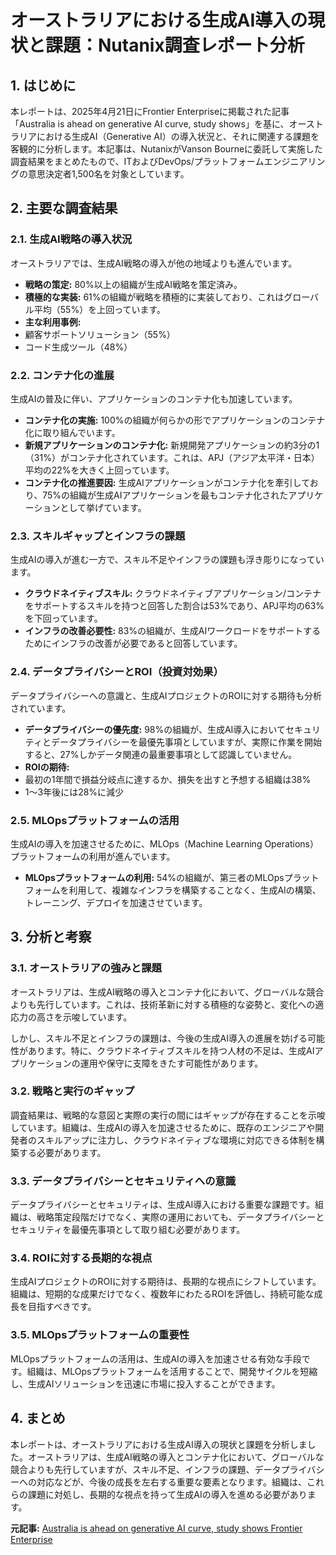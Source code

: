 # オーストラリアにおける生成AI導入の現状と課題：Nutanix調査レポート分析

## 1. はじめに

本レポートは、2025年4月21日にFrontier Enterpriseに掲載された記事「Australia is ahead on generative AI curve, study shows」を基に、オーストラリアにおける生成AI（Generative AI）の導入状況と、それに関連する課題を客観的に分析します。本記事は、NutanixがVanson Bourneに委託して実施した調査結果をまとめたもので、ITおよびDevOps/プラットフォームエンジニアリングの意思決定者1,500名を対象としています。

## 2. 主要な調査結果

### 2.1. 生成AI戦略の導入状況

オーストラリアでは、生成AI戦略の導入が他の地域よりも進んでいます。

* **戦略の策定:** 80%以上の組織が生成AI戦略を策定済み。
* **積極的な実装:** 61%の組織が戦略を積極的に実装しており、これはグローバル平均（55%）を上回っています。
* **主な利用事例:**
 * 顧客サポートソリューション（55%）
 * コード生成ツール（48%）

### 2.2. コンテナ化の進展

生成AIの普及に伴い、アプリケーションのコンテナ化も加速しています。

* **コンテナ化の実施:** 100%の組織が何らかの形でアプリケーションのコンテナ化に取り組んでいます。
* **新規アプリケーションのコンテナ化:** 新規開発アプリケーションの約3分の1（31%）がコンテナ化されています。これは、APJ（アジア太平洋・日本）平均の22%を大きく上回っています。
* **コンテナ化の推進要因:** 生成AIアプリケーションがコンテナ化を牽引しており、75%の組織が生成AIアプリケーションを最もコンテナ化されたアプリケーションとして挙げています。

### 2.3. スキルギャップとインフラの課題

生成AIの導入が進む一方で、スキル不足やインフラの課題も浮き彫りになっています。

* **クラウドネイティブスキル:** クラウドネイティブアプリケーション/コンテナをサポートするスキルを持つと回答した割合は53%であり、APJ平均の63%を下回っています。
* **インフラの改善必要性:** 83%の組織が、生成AIワークロードをサポートするためにインフラの改善が必要であると回答しています。

### 2.4. データプライバシーとROI（投資対効果）

データプライバシーへの意識と、生成AIプロジェクトのROIに対する期待も分析されています。

* **データプライバシーの優先度:** 98%の組織が、生成AI導入においてセキュリティとデータプライバシーを最優先事項としていますが、実際に作業を開始すると、27%しかデータ関連の最重要事項として認識していません。
* **ROIの期待:**
 * 最初の1年間で損益分岐点に達するか、損失を出すと予想する組織は38%
 * 1～3年後には28%に減少

### 2.5. MLOpsプラットフォームの活用

生成AIの導入を加速させるために、MLOps（Machine Learning Operations）プラットフォームの利用が進んでいます。

* **MLOpsプラットフォームの利用:** 54%の組織が、第三者のMLOpsプラットフォームを利用して、複雑なインフラを構築することなく、生成AIの構築、トレーニング、デプロイを加速させています。

## 3. 分析と考察

### 3.1. オーストラリアの強みと課題

オーストラリアは、生成AI戦略の導入とコンテナ化において、グローバルな競合よりも先行しています。これは、技術革新に対する積極的な姿勢と、変化への適応力の高さを示唆しています。

しかし、スキル不足とインフラの課題は、今後の生成AI導入の進展を妨げる可能性があります。特に、クラウドネイティブスキルを持つ人材の不足は、生成AIアプリケーションの運用や保守に支障をきたす可能性があります。

### 3.2. 戦略と実行のギャップ

調査結果は、戦略的な意図と実際の実行の間にはギャップが存在することを示唆しています。組織は、生成AIの導入を加速させるために、既存のエンジニアや開発者のスキルアップに注力し、クラウドネイティブな環境に対応できる体制を構築する必要があります。

### 3.3. データプライバシーとセキュリティへの意識

データプライバシーとセキュリティは、生成AI導入における重要な課題です。組織は、戦略策定段階だけでなく、実際の運用においても、データプライバシーとセキュリティを最優先事項として取り組む必要があります。

### 3.4. ROIに対する長期的な視点

生成AIプロジェクトのROIに対する期待は、長期的な視点にシフトしています。組織は、短期的な成果だけでなく、複数年にわたるROIを評価し、持続可能な成長を目指すべきです。

### 3.5. MLOpsプラットフォームの重要性

MLOpsプラットフォームの活用は、生成AIの導入を加速させる有効な手段です。組織は、MLOpsプラットフォームを活用することで、開発サイクルを短縮し、生成AIソリューションを迅速に市場に投入することができます。

## 4. まとめ

本レポートは、オーストラリアにおける生成AI導入の現状と課題を分析しました。オーストラリアは、生成AI戦略の導入とコンテナ化において、グローバルな競合よりも先行していますが、スキル不足、インフラの課題、データプライバシーへの対応などが、今後の成長を左右する重要な要素となります。組織は、これらの課題に対処し、長期的な視点を持って生成AIの導入を進める必要があります。



**元記事:** [Australia is ahead on generative AI curve, study shows Frontier Enterprise](https://www.frontier-enterprise.com/australia-is-ahead-on-generative-ai-curve-study-shows/)